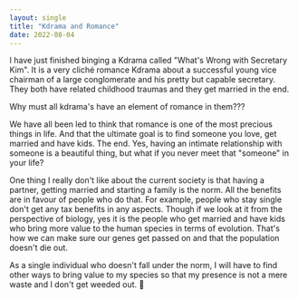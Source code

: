 ```yaml
---
layout: single
title: "Kdrama and Romance"
date: 2022-08-04
---
```


I have just finished binging a Kdrama called "What's Wrong with Secretary Kim". It is a very cliché romance Kdrama about a successful young vice chairman of a large conglomerate and his pretty but capable secretary. They both have related childhood traumas and they get married in the end. 

Why must all kdrama's have an element of romance in them???

We have all been led to think that romance is one of the most precious things in life. And that the ultimate goal is to find someone you love, get married and have kids. The end. Yes, having an intimate relationship with someone is a beautiful thing, but what if you never meet that "someone" in your life? 

One thing I really don't like about the current society is that having a partner, getting married and starting a family is the norm. All the benefits are in favour of people who do that. For example, people who stay single don't get any tax benefits in any aspects. Though if we look at it from the perspective of biology, yes it is the people who get married and have kids who bring more value to the human species in terms of evolution. That's how we can make sure our genes get passed on and that the population doesn't die out. 

As a single individual who doesn't fall under the norm, I will have to find other ways to bring value to my species so that my presence is not a mere waste and I don't get weeded out. 🌱
